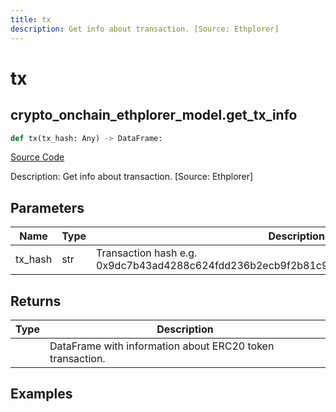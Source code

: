 ```yaml
---
title: tx
description: Get info about transaction. [Source: Ethplorer]
---
```

# tx

## crypto_onchain_ethplorer_model.get_tx_info

```python
def tx(tx_hash: Any) -> DataFrame:
```
[Source Code](https://github.com/OpenBB-finance/OpenBBTerminal/tree/main/openbb_terminal/cryptocurrency/onchain/ethplorer_model.py#L436)

Description: Get info about transaction. [Source: Ethplorer]

## Parameters

| Name | Type | Description | Default | Optional |
| ---- | ---- | ----------- | ------- | -------- |
| tx_hash | str | Transaction hash e.g. 0x9dc7b43ad4288c624fdd236b2ecb9f2b81c93e706b2ffd1d19b112c1df7849e6 | None | False |

## Returns

| Type | Description |
| ---- | ----------- |
|  | DataFrame with information about ERC20 token transaction. |

## Examples

